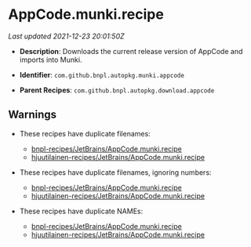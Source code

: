 # AppCode.munki.recipe

_Last updated 2021-12-23 20:01:50Z_

- **Description**: Downloads the current release version of AppCode and imports into Munki.

- **Identifier**: `com.github.bnpl.autopkg.munki.appcode`

- **Parent Recipes**: `com.github.bnpl.autopkg.download.appcode`


## Warnings

- These recipes have duplicate filenames:
    - [bnpl-recipes/JetBrains/AppCode.munki.recipe](/autopkg-dupe-tracker/bnpl-recipes/JetBrains/AppCode.munki.recipe)
    - [hjuutilainen-recipes/JetBrains/AppCode.munki.recipe](/autopkg-dupe-tracker/hjuutilainen-recipes/JetBrains/AppCode.munki.recipe)

- These recipes have duplicate filenames, ignoring numbers:
    - [bnpl-recipes/JetBrains/AppCode.munki.recipe](/autopkg-dupe-tracker/bnpl-recipes/JetBrains/AppCode.munki.recipe)
    - [hjuutilainen-recipes/JetBrains/AppCode.munki.recipe](/autopkg-dupe-tracker/hjuutilainen-recipes/JetBrains/AppCode.munki.recipe)

- These recipes have duplicate NAMEs:
    - [bnpl-recipes/JetBrains/AppCode.munki.recipe](/autopkg-dupe-tracker/bnpl-recipes/JetBrains/AppCode.munki.recipe)
    - [hjuutilainen-recipes/JetBrains/AppCode.munki.recipe](/autopkg-dupe-tracker/hjuutilainen-recipes/JetBrains/AppCode.munki.recipe)